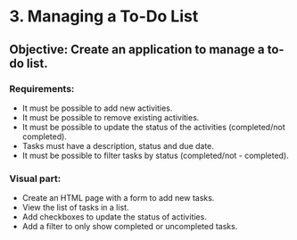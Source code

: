 # 3. Managing a To-Do List

## Objective: Create an application to manage a to-do list.

### Requirements:

- It must be possible to add new activities.
- It must be possible to remove existing activities.
- It must be possible to update the status of the activities (completed/not completed).
- Tasks must have a description, status and due date.
- It must be possible to filter tasks by status (completed/not - completed).

### Visual part:

- Create an HTML page with a form to add new tasks.
- View the list of tasks in a list.
- Add checkboxes to update the status of activities.
- Add a filter to only show completed or uncompleted tasks.
